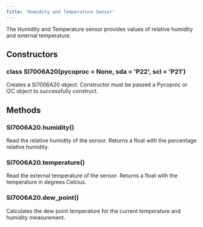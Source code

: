```yaml
---
Title: "Humidity and Temperature Sensor"
---
```


The Humidity and Temperature sensor provides values of relative humidity and external temperature.

## Constructors

### class SI7006A20(pycoproc = None, sda = 'P22', scl = 'P21')

Creates a SI7006A20 object. Constructor must be passed a Pycoproc or I2C object to successfully construct.

## Methods

### SI7006A20.humidity()

Read the relative humidity of the sensor. Returns a float with the percentage relative humidity.

### SI7006A20.temperature()

Read the external temperature of the sensor. Returns a float with the temperature in degrees Celcius.

### SI7006A20.dew_point()

Calculates the dew point temperature for the current temperature and humidity measurement.